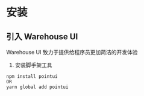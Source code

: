 # 安装

## 引入 Warehouse UI
Warehouse UI 致力于提供给程序员更加简洁的开发体验

1. 安装脚手架工具 

```shell script
npm install pointui 
OR 
yarn global add pointui
``` 